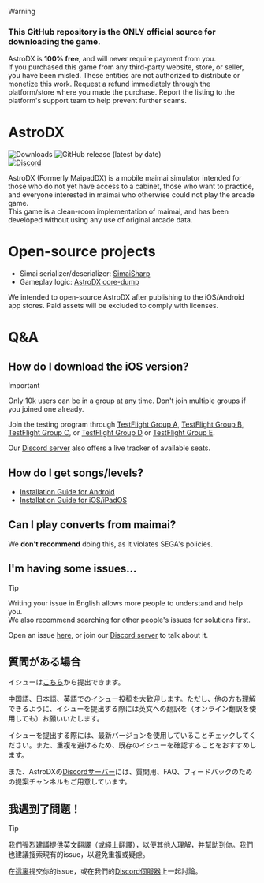 > [!WARNING]
> ### This GitHub repository is the ONLY official source for downloading the game.
> AstroDX is **100% free**, and will never require payment from you.  
> If you purchased this game from any third-party website, store, or seller, you have been misled. These entities are not authorized to distribute or monetize this work. Request a refund immediately through the platform/store where you made the purchase. Report the listing to the platform's support team to help prevent further scams.

# AstroDX
![Downloads](https://img.shields.io/github/downloads/2394425147/maipaddx/total?label=Android)
![GitHub release (latest by date)](https://img.shields.io/github/v/release/2394425147/astrodx?label=Stable)  
[![Discord](https://dcbadge.vercel.app/api/server/6fpETgpvjZ?style=flat)](https://discord.gg/6fpETgpvjZ)

AstroDX (Formerly MaipadDX) is a mobile maimai simulator intended for those who do not yet have access to a cabinet, those who want to practice, and everyone interested in maimai who otherwise could not play the arcade game.  
This game is a clean-room implementation of maimai, and has been developed without using any use of original arcade data.

# Open-source projects

- Simai serializer/deserializer: [SimaiSharp](https://github.com/reflektone-games/SimaiSharp)
- Gameplay logic: [AstroDX core-dump](https://github.com/2394425147/maipaddx/tree/main/core-dump)

We intended to open-source AstroDX after publishing to the iOS/Android app stores. Paid assets will be excluded to comply with licenses.

# Q&A

## How do I download the iOS version?

> [!IMPORTANT]  
> Only 10k users can be in a group at any time. Don't join multiple groups if you joined one already.

Join the testing program through [TestFlight Group A](https://testflight.apple.com/join/rACTLjPL), [TestFlight Group B](https://testflight.apple.com/join/ocj3yptn), [TestFlight Group C](https://testflight.apple.com/join/CuMxZE2M), or [TestFlight Group D](https://testflight.apple.com/join/T6qKfV6f) or [TestFlight Group E](https://testflight.apple.com/join/sMm1MCYc). 

Our [Discord server](https://discord.com/channels/892807792996536453/1210127565986205726/1210428179001380946) also offers a live tracker of available seats.

## How do I get songs/levels?

- [Installation Guide for Android](https://wiki.astrodx.com/install/android)
- [Installation Guide for iOS/iPadOS](https://wiki.astrodx.com/install/ios)

## Can I play converts from maimai?

We **don't recommend** doing this, as it violates SEGA's policies.

## I'm having some issues...

> [!TIP]
> Writing your issue in English allows more people to understand and help you.  
> We also recommend searching for other people's issues for solutions first.

Open an issue [here](https://github.com/2394425147/maipaddx/issues), or join our [Discord server](https://discord.gg/6fpETgpvjZ) to talk about it.

## 質問がある場合

イシューは[こちら](https://github.com/2394425147/maipaddx/issues)から提出できます。

中国語、日本語、英語でのイシュー投稿を大歓迎します。ただし、他の方も理解できるように、イシューを提出する際には英文への翻訳を（オンライン翻訳を使用しても）お願いいたします。

イシューを提出する際には、最新バージョンを使用していることチェックしてください。また、重複を避けるため、既存のイシューを確認することをおすすめします。

また、AstroDXの[Discordサーバー](https://discord.gg/6fpETgpvjZ)には、質問用、FAQ、フィードバックのための提案チャンネルもご用意しています。

## 我遇到了問題！

> [!TIP]
> 我們强烈建議提供英文翻譯（或綫上翻譯），以便其他人理解，并幫助到你。我們也建議搜索現有的issue，以避免重複或疑慮。

在[這裏](https://github.com/2394425147/maipaddx/issues)提交你的issue，或在我們的[Discord伺服器](https://discord.gg/6fpETgpvjZ)上一起討論。
